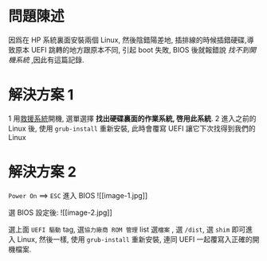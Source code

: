 # 問題陳述

因爲在 HP 系統裏面安裝兩個 Linux, 然後陰錯陽差地, 插排線的時候插錯硬碟,導致原本 UEFI 跳轉的地方跟原本不同, 引起 boot 失敗, BIOS 後就報錯說 *找不到開機系統* ,因此有這篇記錄.

# 解決方案 1

1  用[救援系統](https://www.system-rescue.org/Installing-SystemRescue-on-a-USB-memory-stick/)開機, 選單選擇 **找出硬碟裏面的作業系統, 啓用此系統**.
2  進入之前的 Linux 後, 使用 `grub-install` 重新安裝, 此時會覆寫 UEFI 讓它下次找得到我們的 Linux

# 解決方案 2
`Power On` ==>  `ESC`  進入 BIOS
![[image-1.jpg]]

選 BIOS 設定後:
![[image-2.jpg]]

選上面 `UEFI 驅動` tag, 選`協力廠商 ROM 管理` list
選`檔案` , 選 `/dist`, 選 `shim` 即可進入 Linux, 然後一樣, 使用 `grub-install` 重新安裝, 連同 UEFI 一起覆寫入正確的開機檔案.



